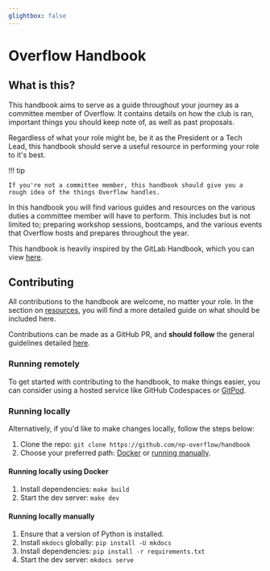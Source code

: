 ```yaml
---
glightbox: false
---
```


# Overflow Handbook

## What is this?

This handbook aims to serve as a guide throughout your journey as a committee member of Overflow. It contains details on
how the club is ran, important things you should keep note of, as well as past proposals.

Regardless of what your role might be, be it as the President or a Tech Lead, this handbook should serve a useful
resource in performing your role to it's best.

!!! tip

    If you're not a committee member, this handbook should give you a rough idea of the things Overflow handles.

In this handbook you will find various guides and resources on the various duties a committee member will have to
perform. This includes but is not limited to; preparing workshop sessions, bootcamps, and the various events that
Overflow hosts and prepares throughout the year.

This handbook is heavily inspired by the GitLab Handbook, which you can view [here](https://about.gitlab.com/handbook/).

## Contributing

All contributions to the handbook are welcome, no matter your role. In the section on [resources](/admin/resources), you
will find a more detailed guide on what should be included here.

Contributions can be made as a GitHub PR, and **should follow** the general guidelines
detailed [here](https://about.gitlab.com/handbook/style-guide/).

### Running remotely

To get started with contributing to the handbook, to make things easier, you can consider using a hosted service like GitHub Codespaces or [GitPod](https://gitpod.io/#https://github.com/np-overflow/handbook).

### Running locally

Alternatively, if you'd like to make changes locally, follow the steps below:

1. Clone the repo: `git clone https://github.com/np-overflow/handbook`
2. Choose your preferred path: [Docker](#running-locally-using-docker) or [running manually](#running-locally-manually).

#### Running locally using Docker

1. Install dependencies: `make build`
2. Start the dev server: `make dev`

#### Running locally manually

1. Ensure that a version of Python is installed.
2. Install `mkdocs` globally: `pip install -U mkdocs`
3. Install dependencies: `pip install -r requirements.txt`
4. Start the dev server: `mkdocs serve`
